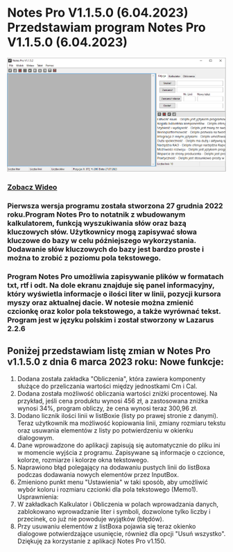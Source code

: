 
# Notes Pro V1.1.5.0 (6.04.2023) Przedstawiam program Notes Pro V1.1.5.0 (6.04.2023)
![Notes pro V1.1.5.2](img/v1.1.5.2.jpg)
### [Zobacz Wideo](https://www.youtube.com/watch?v=PagyGDDTH5Q)
### Pierwsza wersja programu została stworzona 27 grudnia 2022 roku.Program Notes Pro to notatnik z wbudowanym kalkulatorem, funkcją wyszukiwania słów oraz bazą kluczowych słów. Użytkownicy mogą zapisywać słowa kluczowe do bazy w celu późniejszego wykorzystania. Dodawanie słów kluczowych do bazy jest bardzo proste i można to zrobić z poziomu pola tekstowego.

### Program Notes Pro umożliwia zapisywanie plików w formatach txt, rtf i odt. Na dole ekranu znajduje się panel informacyjny, który wyświetla informacje o ilości liter w linii, pozycji kursora myszy oraz aktualnej dacie. W notesie można zmienić czcionkę oraz kolor pola tekstowego, a także wyrównać tekst. Program jest w języku polskim i został stworzony w Lazarus 2.2.6

## Poniżej przedstawiam listę zmian w Notes Pro v1.1.5.0 z dnia 6 marca 2023 roku: Nowe funkcje:
1. Dodana została zakładka "Obliczenia", która zawiera komponenty służące do przeliczania wartości między jednostkami Cm i Cal. 
1. Dodana została możliwość obliczania wartości zniżki procentowej. Na przykład, jeśli cena produktu wynosi 456 zł, a zastosowana zniżka wynosi 34%, program obliczy, że cena wynosi teraz 300,96 zł. 
1. Dodano licznik ilości linii w listBoxie (listy po prawej stronie z danymi). Teraz użytkownik ma możliwość kopiowania linii, zmiany rozmiaru tekstu oraz usuwania elementów z listy po potwierdzeniu w okienku dialogowym. 
1. Dane wprowadzone do aplikacji zapisują się automatycznie do pliku ini w momencie wyjścia z programu. Zapisywane są informacje o czcionce, kolorze, rozmiarze i kolorze okna tekstowego. 
1. Naprawiono błąd polegający na dodawaniu pustych linii do listBoxa podczas dodawania nowych elementów przez InputBox. 
1. Zmieniono punkt menu "Ustawienia" w taki sposób, aby umożliwić wybór koloru i rozmiaru czcionki dla pola tekstowego (Memo1). Usprawnienia: 
1. W zakładkach Kalkulator i Obliczenia w polach wprowadzania danych, zablokowano wprowadzanie liter i symboli, dozwolone tylko liczby i przecinek, co już nie powoduje wyjątków (błędów). 
1. Przy usuwaniu elementów z listBoxa pojawia się teraz okienko dialogowe potwierdzające usunięcie, również dla opcji "Usuń wszystko". Dziękuję za korzystanie z aplikacji Notes Pro v1.150. 

